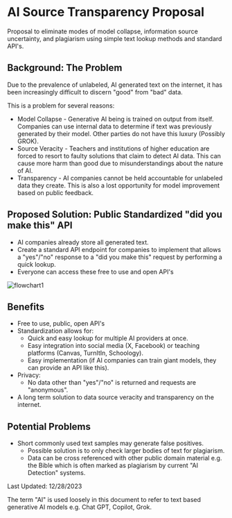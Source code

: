 # AI Source Transparency Proposal
Proposal to eliminate modes of model collapse, information source uncertainty, and plagiarism using simple text lookup methods and standard API's. 

## Background: The Problem

Due to the prevalence of unlabeled, AI generated text on the internet, it has been increasingly difficult to discern "good" from "bad" data.

This is a problem for several reasons:
  * Model Collapse - Generative AI being is trained on output from itself. Companies can use internal data to determine if text was previously generated by their model. Other parties do not have this luxury (Possibly GROK).
  * Source Veracity - Teachers and institutions of higher education are forced to resort to faulty solutions that claim to detect AI data. This can cause more harm than good due to misunderstandings about the nature of AI.
  * Transparency - AI companies cannot be held accountable for unlabeled data they create. This is also a lost opportunity for model improvement based on public feedback.

## Proposed Solution: Public Standardized "did you make this" API
  * AI companies already store all generated text.
  * Create a standard API endpoint for companies to implement that allows a "yes"/"no" response to a "did you make this" request by performing a quick lookup.
  * Everyone can access these free to use and open API's

![flowchart1](https://github.com/Pololot64/AI-Transparency-Proposal/assets/31389383/b1ea0467-acb7-4381-9555-f54d939d93c7)

## Benefits
  * Free to use, public, open API's
  * Standardization allows for:
    * Quick and easy lookup for multiple AI providers at once.
    * Easy integration into social media (X, Facebook) or teaching platforms (Canvas, TurnItIn, Schoology).
    * Easy implementation (if AI companies can train giant models, they can provide an API like this).
  * Privacy:
    * No data other than "yes"/"no" is returned and requests are "anonymous".
  * A long term solution to data source veracity and transparency on the internet.

## Potential Problems
  * Short commonly used text samples may generate false positives.
    * Possible solution is to only check larger bodies of text for plagiarism.
    * Data can be cross referenced with other public domain material e.g. the Bible which is often marked as plagiarism by current "AI Detection" systems.


Last Updated: 12/28/2023




The term "AI" is used loosely in this document to refer to text based generative AI models e.g. Chat GPT, Copilot, Grok.
